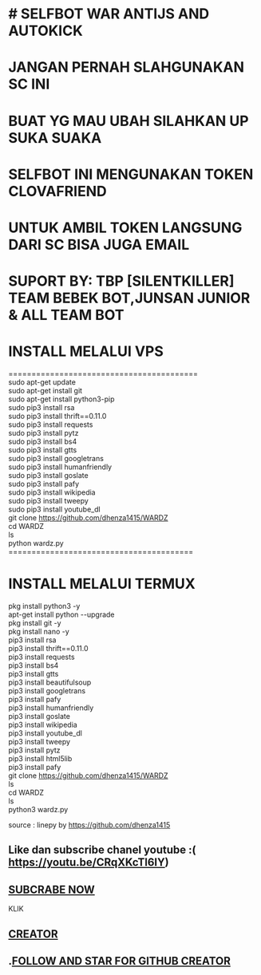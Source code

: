 # # SELFBOT WAR ANTIJS AND AUTOKICK<br>
# JANGAN PERNAH SLAHGUNAKAN SC INI<br>
# BUAT YG MAU UBAH SILAHKAN UP SUKA SUAKA<br>
# SELFBOT INI MENGUNAKAN TOKEN CLOVAFRIEND<br>
# UNTUK AMBIL TOKEN LANGSUNG DARI SC  BISA JUGA EMAIL<br>
# SUPORT BY: TBP [SILENTKILLER] TEAM BEBEK BOT,JUNSAN JUNIOR & ALL TEAM BOT<br>

# INSTALL MELALUI VPS<br>
========================================= <br>
sudo apt-get update<br>
sudo apt-get install git<br>
sudo apt-get install python3-pip<br>
sudo pip3 install rsa<br>
sudo pip3 install thrift==0.11.0<br>
sudo pip3 install requests<br>
sudo pip3 install pytz<br>
sudo pip3 install bs4<br>
sudo pip3 install gtts<br>
sudo pip3 install googletrans<br>
sudo pip3 install humanfriendly<br>
sudo pip3 install goslate<br>
sudo pip3 install pafy<br>
sudo pip3 install wikipedia<br>
sudo pip3 install tweepy<br>
sudo pip3 install youtube_dl<br>
git clone https://github.com/dhenza1415/WARDZ<br>
cd WARDZ<br>
ls<br>
python wardz.py<br>
======================================== <br>
# INSTALL MELALUI TERMUX<br>

pkg install python3 -y<br>
apt-get install python --upgrade<br>
pkg install git -y<br>
pkg install nano -y<br>
pip3 install rsa<br>
pip3 install thrift==0.11.0<br>
pip3 install requests<br>
pip3 install bs4<br>
pip3 install gtts<br>
pip3 install beautifulsoup<br>
pip3 install googletrans<br>
pip3 install pafy<br>
pip3 install humanfriendly<br>
pip3 install goslate<br>
pip3 install wikipedia<br>
pip3 install youtube_dl<br>
pip3 install tweepy<br>
pip3 install pytz<br>
pip3 install html5lib<br>
pip3 install pafy<br>
git clone https://github.com/dhenza1415/WARDZ<br>
ls<br>
cd WARDZ<br>
ls<br>
python3 wardz.py<br>

source : linepy by https://github.com/dhenza1415<br>
## Like dan subscribe chanel youtube :( https://youtu.be/CRqXKcTl6IY)<br>
## [SUBCRABE NOW](https://www.youtube.com/dhenza15)
KLIK
## [CREATOR](http://line.me/ti/p/~teambotprotect)
## .[FOLLOW AND STAR FOR GITHUB CREATOR](https://github.com/dhenza1415)

